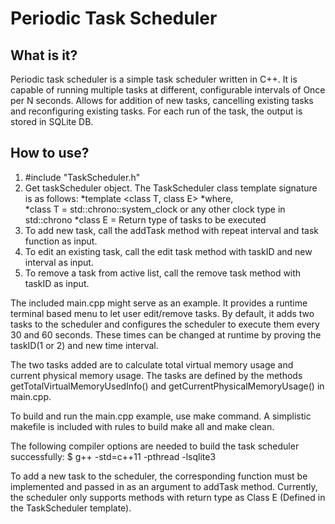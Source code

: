 Periodic Task Scheduler
========================

## What is it?

Periodic task scheduler is a simple task scheduler written in C++. It is capable of running multiple tasks at different, configurable intervals of Once per N seconds. Allows for addition of new tasks, cancelling existing tasks and reconfiguring existing tasks. For each run of the task, the output is stored in SQLite DB. 

## How to use?

1. #include "TaskScheduler.h"
2. Get taskScheduler object. The TaskScheduler class template signature is as follows:
    *template <class T, class E>
    *where,  
        *class T = std::chrono::system_clock or any other clock type in std::chrono
        *class E = Return type of tasks to be executed
3. To add new task, call the addTask method with repeat interval and task function as input.
4. To edit an existing task, call the edit task method with taskID and new interval as input. 
5. To remove a task from active list, call the remove task method with taskID as input. 

The included main.cpp might serve as an example. It provides a runtime terminal based menu to let user edit/remove tasks. By default, it adds two tasks to the scheduler and configures the scheduler to execute them every 30 and 60 seconds. These times can be changed at runtime by proving the taskID(1 or 2) and new time interval.

The two tasks added are to calculate total virtual memory usage and current physical memory usage. The tasks are defined by the methods getTotalVirtualMemoryUsedInfo() and getCurrentPhysicalMemoryUsage() in main.cpp.

To build and run the main.cpp example, use make command. A simplistic makefile is included with rules to build make all and make clean.

The following compiler options are needed to build the task scheduler successfully: 
$ g++ -std=c++11 -pthread <source files> -lsqlite3

To add a new task to the scheduler, the corresponding function must be implemented and passed in as an argument to addTask method. Currently, the scheduler only supports methods with return type as Class E (Defined in the TaskScheduler template). 